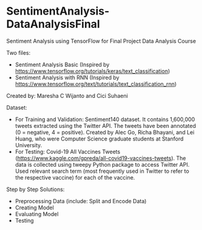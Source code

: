 # SentimentAnalysis-DataAnalysisFinal
Sentiment Analysis using TensorFlow for Final Project Data Analysis Course

Two files:
- Sentiment Analysis Basic (Inspired by https://www.tensorflow.org/tutorials/keras/text_classification)
- Sentiment Analysis with RNN (Inspired by https://www.tensorflow.org/text/tutorials/text_classification_rnn)

Created by: Maresha C Wijanto and Cici Suhaeni

Dataset:
- For Training and Validation: Sentiment140 dataset. It contains 1,600,000 tweets extracted using the Twitter API. The tweets have been annotated (0 = negative, 4 = positive). Created by Alec Go, Richa Bhayani, and Lei Huang, who were Computer Science graduate students at Stanford University.
- For Testing: Covid-19 All Vaccines Tweets (https://www.kaggle.com/gpreda/all-covid19-vaccines-tweets). The data is collected using tweepy Python package to access Twitter API. Used relevant search term (most frequently used in Twitter to refer to the respective vaccine) for each of the vaccine.

Step by Step Solutions:
- Preprocessing Data (include: Split and Encode Data)
- Creating Model
- Evaluating Model
- Testing
